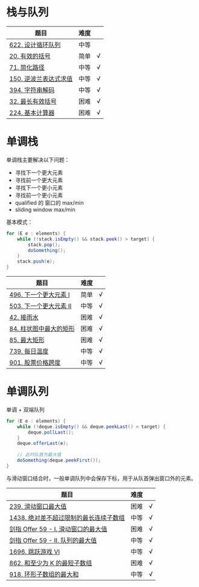 # 栈与队列

|题目|难度||
|---|---|---|
|[622. 设计循环队列](https://leetcode-cn.com/problems/design-circular-queue/)|中等
|[20. 有效的括号](https://leetcode-cn.com/problems/valid-parentheses/)|简单|√|
|[71. 简化路径](https://leetcode-cn.com/problems/simplify-path/)|中等|√|
|[150. 逆波兰表达式求值](https://leetcode-cn.com/problems/evaluate-reverse-polish-notation/)|中等|√|
|[394. 字符串解码](https://leetcode-cn.com/problems/decode-string/)|中等|√|
|[32. 最长有效括号](https://leetcode-cn.com/problems/longest-valid-parentheses/)|困难|√|
|[224. 基本计算器](https://leetcode-cn.com/problems/basic-calculator/)|困难|√|

# 单调栈

单调栈主要解决以下问题：

- 寻找下一个更大元素
- 寻找前一个更大元素
- 寻找下一个更小元素
- 寻找前一个更小元素
- qualified 的 窗口的 max/min
- sliding window max/min

基本模式：

``` java
for (E e : elements) {
    while (!stack.isEmpty() && stack.peek() > target) {
        stack.pop();
        doSomething();
    }
    stack.push(e);
}
```

|题目|难度||
|---|---|---|
|[496. 下一个更大元素 I](https://leetcode-cn.com/problems/next-greater-element-i/)|简单|√|
|[503. 下一个更大元素 II](https://leetcode-cn.com/problems/next-greater-element-ii/)|中等|√|
|[42. 接雨水](https://leetcode-cn.com/problems/trapping-rain-water/)|困难|√|
|[84. 柱状图中最大的矩形](https://leetcode-cn.com/problems/largest-rectangle-in-histogram/)|困难|√|
|[85. 最大矩形](https://leetcode-cn.com/problems/maximal-rectangle/)|困难|√|
|[739. 每日温度](https://leetcode-cn.com/problems/daily-temperatures/)|中等|√|
|[901. 股票价格跨度](https://leetcode-cn.com/problems/online-stock-span/)|中等|√|

# 单调队列

单调 + 双端队列

``` java
for (E e : elements) {
    while (!deque.isEmpty() && deque.peekLast() < target) {
        deque.pollLast();
    }
    deque.offerLast(e);
    
    // 此时队首为最大值
    doSomething(deque.peekFirst());
}
```

与滑动窗口结合时，一般单调队列中会保存下标，用于从队首弹出窗口外的元素。

|题目|难度||
|---|---|---|
|[239. 滑动窗口最大值](https://leetcode-cn.com/problems/sliding-window-maximum/)|困难|√|
|[1438. 绝对差不超过限制的最长连续子数组](https://leetcode-cn.com/problems/longest-continuous-subarray-with-absolute-diff-less-than-or-equal-to-limit/)|中等|√|
|[剑指 Offer 59 - I. 滑动窗口的最大值](https://leetcode-cn.com/problems/hua-dong-chuang-kou-de-zui-da-zhi-lcof/)|困难|√|
|[剑指 Offer 59 - II. 队列的最大值](https://leetcode-cn.com/problems/dui-lie-de-zui-da-zhi-lcof/)|中等|√|
|[1696. 跳跃游戏 VI](https://leetcode-cn.com/problems/jump-game-vi/)|中等|√|
|[862. 和至少为 K 的最短子数组](https://leetcode-cn.com/problems/shortest-subarray-with-sum-at-least-k/)|困难|√|
|[918. 环形子数组的最大和](https://leetcode-cn.com/problems/maximum-sum-circular-subarray/)|中等|√|

